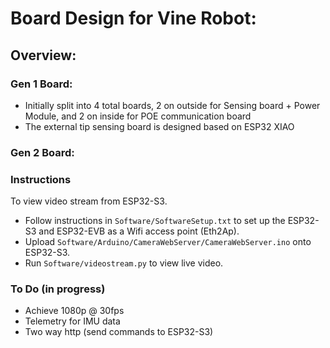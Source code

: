 # Board Design for Vine Robot:

## Overview:
### Gen 1 Board:
- Initially split into 4 total boards, 2 on outside for Sensing board + Power Module, and 2 on inside for POE communication board
- The external tip sensing board is designed based on ESP32 XIAO

### Gen 2 Board:


### Instructions  
To view video stream from ESP32-S3. 
- Follow instructions in ```Software/SoftwareSetup.txt``` to set up the ESP32-S3 and ESP32-EVB as a Wifi access point (Eth2Ap). 
- Upload ```Software/Arduino/CameraWebServer/CameraWebServer.ino``` onto ESP32-S3. 
- Run ```Software/videostream.py``` to view live video. 

### To Do (in progress)
- Achieve 1080p @ 30fps 
- Telemetry for IMU data 
- Two way http (send commands to ESP32-S3)